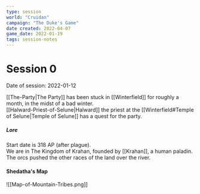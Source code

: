 ```yaml
---
type: session
world: "Cruidan"
campaign: "The Duke's Game"
date created: 2022-04-07
game_date: 2022-01-19
tags: session-notes
---
```

# Session 0
Date of session: 2022-01-12

[[The-Party|The Party]] has been stuck in [[Winterfield]] for roughly a month, in the midst of a bad winter.  
[[Halward-Priest-of-Selune|Halward]] the priest at the [[Winterfield#Temple of Selune|Temple of Selune]] has a quest for the party.

##### Lore
Start date is 318 AP (after plague).  
We are in The Kingdom of Krahan, founded by [[Krahan]], a human paladin.  
The orcs pushed the other races of the land over the river.

#### Shedatha's Map
![[Map-of-Mountain-Tribes.png]]
